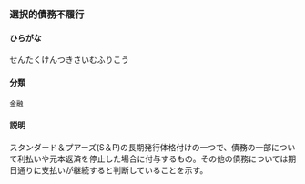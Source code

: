 <div style="display:none;">

## [あ行](securities-terms?id=あ行)
## [か行](securities-terms?id=か行)
## [さ行](securities-terms?id=さ行)

</div>

### 選択的債務不履行

#### ひらがな

せんたくけんつきさいむふりこう

#### 分類

`金融`

#### 説明

スタンダード＆プアーズ(S＆P)の長期発行体格付けの一つで、債務の一部について利払いや元本返済を停止した場合に付与するもの。その他の債務については期日通りに支払いが継続すると判断していることを示す。

<div style="display:none;">

## [た行](securities-terms?id=た行)
## [な行](securities-terms?id=な行)
## [は行](securities-terms?id=は行)
## [ま行](securities-terms?id=ま行)
## [や行](securities-terms?id=や行)
## [ら行](securities-terms?id=ら行)
## [わ行](securities-terms?id=わ行)
## [英数字・記号](securities-terms?id=英数字・記号)

</div>

